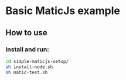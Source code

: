 # Basic MaticJs example

## How to use

### Install and run:

```bash
cd simple-maticjs-setup/
sh install-node.sh
sh matic-test.sh
```
